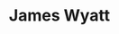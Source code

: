 ---
title: James Wyatt
email: jwyatt3@nd.edu
image: "/images/headshots/unknown.jpg"
description: Assistant Rector
weight: 3
params:
    section: "2nd Floor"
social:
  - name: email
    icon: fa-regular fa-envelope
    link: mailto:jwyatt3@nd.edu
---